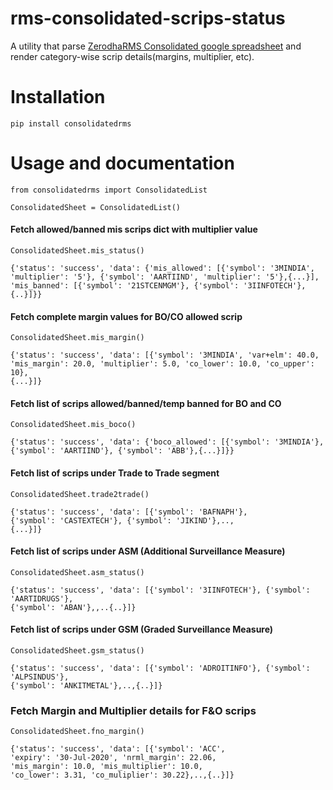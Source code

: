 # rms-consolidated-scrips-status

A utility that parse [ZerodhaRMS Consolidated google spreadsheet](https://docs.google.com/spreadsheets/d/1ZTyh6GiHTwA1d-ApYdn5iCmRiBLZoAtwigS7VyLUk_Y/edit#gid=0) and render category-wise scrip details(margins, multiplier, etc). 

# Installation

``` 
pip install consolidatedrms
```

# Usage and documentation

```
from consolidatedrms import ConsolidatedList

ConsolidatedSheet = ConsolidatedList()
```

#### Fetch allowed/banned mis scrips dict with multiplier value
```
ConsolidatedSheet.mis_status()
```

```
{'status': 'success', 'data': {'mis_allowed': [{'symbol': '3MINDIA', 
'multiplier': '5'}, {'symbol': 'AARTIIND', 'multiplier': '5'},{...}],
'mis_banned': [{'symbol': '21STCENMGM'}, {'symbol': '3IINFOTECH'},{..}]}}
```
#### Fetch complete margin values for BO/CO allowed scrip
```
ConsolidatedSheet.mis_margin()
```

```
{'status': 'success', 'data': [{'symbol': '3MINDIA', 'var+elm': 40.0, 
'mis_margin': 20.0, 'multiplier': 5.0, 'co_lower': 10.0, 'co_upper': 10},
{...}]}
```

#### Fetch list of scrips allowed/banned/temp banned for BO and CO
```
ConsolidatedSheet.mis_boco()
```

```
{'status': 'success', 'data': {'boco_allowed': [{'symbol': '3MINDIA'}, 
{'symbol': 'AARTIIND'}, {'symbol': 'ABB'},{...}]}}
```

#### Fetch list of scrips under Trade to Trade segment
```
ConsolidatedSheet.trade2trade()
```

```
{'status': 'success', 'data': [{'symbol': 'BAFNAPH'}, 
{'symbol': 'CASTEXTECH'}, {'symbol': 'JIKIND'},..,
{...}]}
```

#### Fetch list of scrips under ASM (Additional Surveillance Measure)
```
ConsolidatedSheet.asm_status()
```

```
{'status': 'success', 'data': [{'symbol': '3IINFOTECH'}, {'symbol': 'AARTIDRUGS'}, 
{'symbol': 'ABAN'},,..{..}]}
```

#### Fetch list of scrips under GSM (Graded Surveillance Measure)
```
ConsolidatedSheet.gsm_status()
```

```
{'status': 'success', 'data': [{'symbol': 'ADROITINFO'}, {'symbol': 'ALPSINDUS'}, 
{'symbol': 'ANKITMETAL'},..,{..}]}
```
### Fetch Margin and Multiplier details for F&O scrips
```
ConsolidatedSheet.fno_margin()
```

```
{'status': 'success', 'data': [{'symbol': 'ACC', 
'expiry': '30-Jul-2020', 'nrml_margin': 22.06, 
'mis_margin': 10.0, 'mis_multiplier': 10.0, 
'co_lower': 3.31, 'co_muliplier': 30.22},..,{..}]}
```